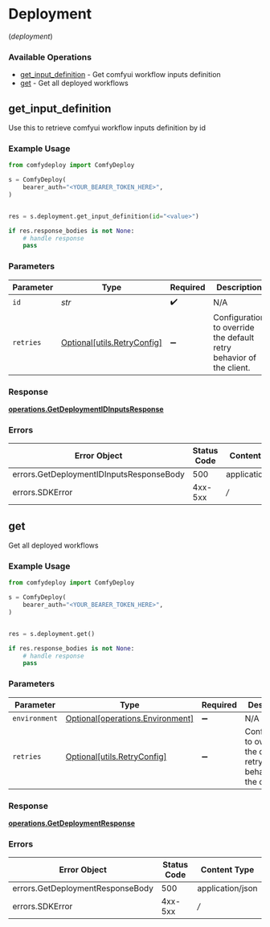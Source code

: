 # Deployment
(*deployment*)

### Available Operations

* [get_input_definition](#get_input_definition) - Get comfyui workflow inputs definition
* [get](#get) - Get all deployed workflows

## get_input_definition

Use this to retrieve comfyui workflow inputs definition by id

### Example Usage

```python
from comfydeploy import ComfyDeploy

s = ComfyDeploy(
    bearer_auth="<YOUR_BEARER_TOKEN_HERE>",
)


res = s.deployment.get_input_definition(id="<value>")

if res.response_bodies is not None:
    # handle response
    pass

```

### Parameters

| Parameter                                                           | Type                                                                | Required                                                            | Description                                                         |
| ------------------------------------------------------------------- | ------------------------------------------------------------------- | ------------------------------------------------------------------- | ------------------------------------------------------------------- |
| `id`                                                                | *str*                                                               | :heavy_check_mark:                                                  | N/A                                                                 |
| `retries`                                                           | [Optional[utils.RetryConfig]](../../models/utils/retryconfig.md)    | :heavy_minus_sign:                                                  | Configuration to override the default retry behavior of the client. |


### Response

**[operations.GetDeploymentIDInputsResponse](../../models/operations/getdeploymentidinputsresponse.md)**
### Errors

| Error Object                             | Status Code                              | Content Type                             |
| ---------------------------------------- | ---------------------------------------- | ---------------------------------------- |
| errors.GetDeploymentIDInputsResponseBody | 500                                      | application/json                         |
| errors.SDKError                          | 4xx-5xx                                  | */*                                      |

## get

Get all deployed workflows

### Example Usage

```python
from comfydeploy import ComfyDeploy

s = ComfyDeploy(
    bearer_auth="<YOUR_BEARER_TOKEN_HERE>",
)


res = s.deployment.get()

if res.response_bodies is not None:
    # handle response
    pass

```

### Parameters

| Parameter                                                                  | Type                                                                       | Required                                                                   | Description                                                                |
| -------------------------------------------------------------------------- | -------------------------------------------------------------------------- | -------------------------------------------------------------------------- | -------------------------------------------------------------------------- |
| `environment`                                                              | [Optional[operations.Environment]](../../models/operations/environment.md) | :heavy_minus_sign:                                                         | N/A                                                                        |
| `retries`                                                                  | [Optional[utils.RetryConfig]](../../models/utils/retryconfig.md)           | :heavy_minus_sign:                                                         | Configuration to override the default retry behavior of the client.        |


### Response

**[operations.GetDeploymentResponse](../../models/operations/getdeploymentresponse.md)**
### Errors

| Error Object                     | Status Code                      | Content Type                     |
| -------------------------------- | -------------------------------- | -------------------------------- |
| errors.GetDeploymentResponseBody | 500                              | application/json                 |
| errors.SDKError                  | 4xx-5xx                          | */*                              |
